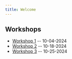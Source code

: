 ```yaml
---
title: Welcome
---
```


## Workshops

* [Workshop 1](workshop-1) -- 10-04-2024
* [Workshop 2](workshop-2) -- 10-18-2024
* [Workshop 3](workshop-3) -- 10-25-2024
